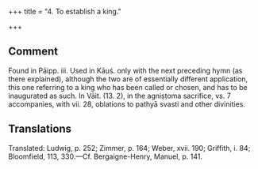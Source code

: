 +++
title = "4. To establish a king."

+++
## Comment
Found in Pāipp. iii. Used in Kāuś. only with the next preceding hymn (as there explained), although the two are of essentially different application, this one referring to a king who has been called or chosen, and has to be inaugurated as such. In Vāit. (13. 2), in the agniṣṭoma sacrifice, vs. 7 accompanies, with vii. 28, oblations to pathyā svasti and other divinities.


## Translations
Translated: Ludwig, p. 252; Zimmer, p. 164; Weber, xvii. 190; Griffith, i. 84; Bloomfield, 113, 330.—Cf. Bergaigne-Henry, Manuel, p. 141.
